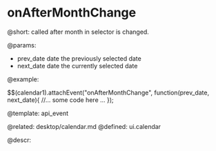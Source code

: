 onAfterMonthChange
=============


@short:
	called after month in selector is changed.

@params:
- prev_date		date		the previously selected date
- next_date		date		the currently selected date

@example: 
	
$$(calendar1).attachEvent("onAfterMonthChange", function(prev_date, next_date){
    //... some code here ... 
});

@template:	api_event

@related: 
	desktop/calendar.md
@defined:	ui.calendar
	
@descr:


